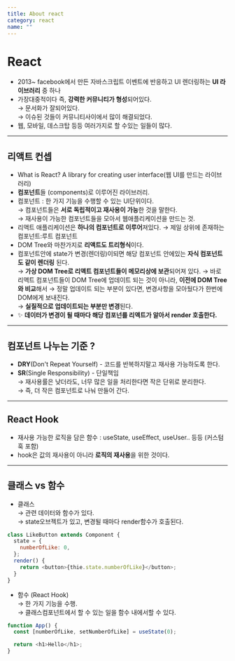 ```yaml
---
title: About react
category: react
name: ""
---
```


# React

- 2013~ facebook에서 만든 자바스크립트 이벤트에 반응하고 UI 렌더링하는 **UI 라이브러리** 중 하나
- 가장대중적이다 즉, **강력한 커뮤니티가 형성**되어있다.  
  → 문서화가 잘되어있다.  
  → 이슈된 것들이 커뮤니티사이에서 많이 해결되었다.
- 웹, 모바일, 데스크탑 등등 여러가지로 할 수있는 일들이 많다.

---

## 리액트 컨셉

- What is React? A library for creating user interface(웹 UI를 만드는 라이브러리)
- **컴포넌트**들 (components)로 이루어진 라이브러리.
- 컴포넌트 : 한 가지 기능을 수행할 수 있는 UI단위이다.  
  → 컴포넌트들은 **서로 독립적이고 재사용이 가능**한 것을 말한다.  
  → 재사용이 가능한 컴포넌트들을 모아서 웹애플리케이션을 만드는 것.
- 리액트 애플리케이션은 **하나의 컴포넌트로 이루어**져있다. → 제일 상위에 존재하는 컴포넌트:루트 컴포넌트
- DOM Tree와 마찬가지로 **리액트도 트리형식**이다.
- 컴포넌트안에 state가 변경(렌더링)이되면 해당 컴포넌트 안에있는 **자식 컴포넌트도 같이 렌더링** 된다.  
  → **가상 DOM Tree로 리액트 컴포넌트들이 메모리상에 보관**되어져 있다.
  → 바로 리액트 컴포넌트들이 DOM Tree에 업데이트 되는 것이 아니라, **이전에 DOM Tree와 비교**해서
  → 정말 업데이트 되는 부분이 있다면, 변경사항을 모아뒀다가 한번에 DOM에게 보내진다.  
  → **실질적으로 업데이트되는 부분만 변경**된다.
- ✨ **데이터가 변경이 될 때마다 해당 컴포넌를 리액트가 알아서 render 호출한다.**

---

## 컴포넌트 나누는 기준 ?

- **DRY**(Don't Repeat Yourself) - 코드를 반복하지말고 재사용 가능하도록 한다.
- **SR**(Single Responsibility) - 단일책임  
  → 재사용률은 낮더라도, 너무 많은 일을 처리한다면 작은 단위로 분리한다.  
  → 즉, 더 작은 컴포넌트로 나눠 만들어 간다.

---

## React Hook

- 재사용 가능한 로직을 담은 함수 : useState, useEffect, useUser.. 등등 (커스텀 훅 포함)
- hook은 값의 재사용이 아니라 **로직의 재사용**을 위한 것이다.

---

## 클래스 vs 함수

- 클래스  
  → 관련 데이터와 함수가 있다.  
  → state오브젝트가 있고, 변경될 때마다 render함수가 호출된다.

```javascript
class LikeButton extends Component {
  state = {
    numberOfLike: 0,
  };
  render() {
    return <button>{thie.state.numberOfLike}</button>;
  }
}
```

- 함수 (React Hook)  
  → 한 가지 기능을 수행.  
  → 클래스컴포넌트에서 할 수 있는 일을 함수 내에서할 수 있다.

```javascript
function App() {
  const [numberOfLike, setNumberOfLike] = useState(0);

  return <h1>Hello</h1>;
}
```
